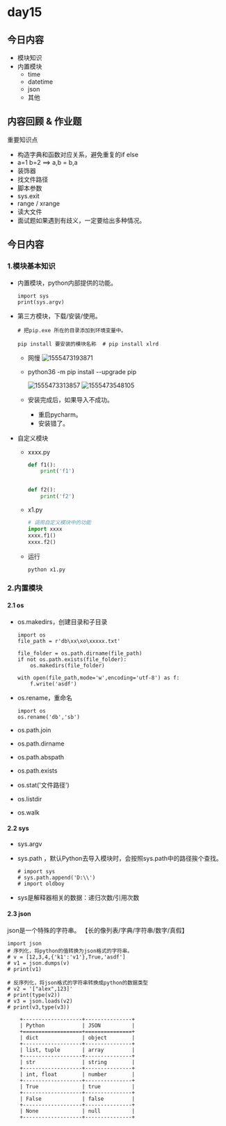 # day15

## 今日内容

- 模块知识
- 内置模块
  - time
  - datetime
  - json
  - 其他

## 内容回顾 & 作业题

重要知识点

- 构造字典和函数对应关系，避免重复的if else
- a=1 b=2 ==>  a,b = b,a 
- 装饰器
- 找文件路径
- 脚本参数
- sys.exit
- range / xrange 
- 读大文件
- 面试题如果遇到有歧义，一定要给出多种情况。



## 今日内容

### 1.模块基本知识

- 内置模块，python内部提供的功能。

  ```
  import sys
  print(sys.argv)
  ```

- 第三方模块，下载/安装/使用。

  ```
  # 把pip.exe 所在的目录添加到环境变量中。
  
  pip install 要安装的模块名称  # pip install xlrd
  ```

  - 网慢
    ![1555473193871](C:\Users\oldboy-python\AppData\Roaming\Typora\typora-user-images\1555473193871.png)

  - python36  -m pip install --upgrade pip

    ![1555473313857](C:\Users\oldboy-python\AppData\Roaming\Typora\typora-user-images\1555473313857.png)
    ![1555473548105](C:\Users\oldboy-python\AppData\Roaming\Typora\typora-user-images\1555473548105.png)

  - 安装完成后，如果导入不成功。

    - 重启pycharm。
    - 安装错了。

- 自定义模块

  - xxxx.py

    ```python
    def f1():
        print('f1')
    
    
    def f2():
        print('f2')
    ```

  - x1.py

    ```python
    # 调用自定义模块中的功能
    import xxxx
    xxxx.f1()
    xxxx.f2()
    ```

  - 运行

    ```
    python x1.py 
    ```

### 2.内置模块

#### 2.1 os

- os.makedirs，创建目录和子目录

  ```
  import os
  file_path = r'db\xx\xo\xxxxx.txt'
  
  file_folder = os.path.dirname(file_path)
  if not os.path.exists(file_folder):
      os.makedirs(file_folder)
  
  with open(file_path,mode='w',encoding='utf-8') as f:
      f.write('asdf')
  ```

- os.rename，重命名

  ```
  import os
  os.rename('db','sb')
  ```

- os.path.join

- os.path.dirname

- os.path.abspath

- os.path.exists

- os.stat('文件路径')

- os.listdir

- os.walk

#### 2.2 sys

- sys.argv 

- sys.path ，默认Python去导入模块时，会按照sys.path中的路径挨个查找。 

  ```
  # import sys
  # sys.path.append('D:\\')
  # import oldboy
  ```

- sys是解释器相关的数据：递归次数/引用次数

#### 2.3 json

json是一个特殊的字符串。 【长的像列表/字典/字符串/数字/真假】

```
import json
# 序列化，将python的值转换为json格式的字符串。
# v = [12,3,4,{'k1':'v1'},True,'asdf']
# v1 = json.dumps(v)
# print(v1)

# 反序列化，将json格式的字符串转换成python的数据类型
# v2 = '["alex",123]'
# print(type(v2))
# v3 = json.loads(v2)
# print(v3,type(v3))
```

```
    +-------------------+---------------+
    | Python            | JSON          |
    +===================+===============+
    | dict              | object        |
    +-------------------+---------------+
    | list, tuple       | array         |
    +-------------------+---------------+
    | str               | string        |
    +-------------------+---------------+
    | int, float        | number        |
    +-------------------+---------------+
    | True              | true          |
    +-------------------+---------------+
    | False             | false         |
    +-------------------+---------------+
    | None              | null          |
    +-------------------+---------------+
```

